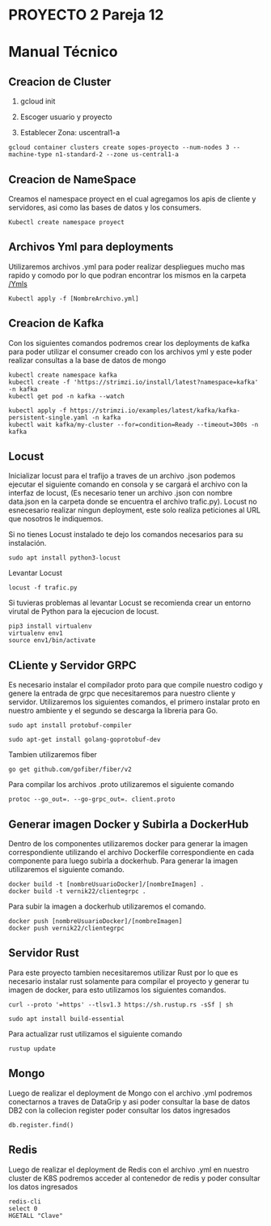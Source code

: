 # PROYECTO 2 Pareja 12
# Manual Técnico

## Creacion de Cluster
1. gcloud init

2. Escoger usuario y proyecto

3. Establecer Zona: uscentral1-a
```
gcloud container clusters create sopes-proyecto --num-nodes 3 --machine-type n1-standard-2 --zone us-central1-a
```

## Creacion de NameSpace
Creamos el namespace proyect en el cual agregamos los apis de cliente y servidores, asi como las bases de datos y los consumers.
```
Kubectl create namespace proyect
```
## Archivos Yml para deployments
Utilizaremos archivos .yml para poder realizar despliegues mucho mas rapido y comodo por lo que podran encontrar los mismos en la carpeta [/Ymls](https://github.com/Vernik22/SO1_JUN2024_PAREJA-12/tree/develop/Proyecto2/Ymls)
```
Kubectl apply -f [NombreArchivo.yml]
```
## Creacion de Kafka
Con los siguientes comandos podremos crear los deployments de kafka para poder utilizar el consumer creado con los archivos yml y este poder realizar consultas a la base de datos de mongo
```
kubectl create namespace kafka
kubectl create -f 'https://strimzi.io/install/latest?namespace=kafka' -n kafka
kubectl get pod -n kafka --watch
```
```
kubectl apply -f https://strimzi.io/examples/latest/kafka/kafka-persistent-single.yaml -n kafka 
kubectl wait kafka/my-cluster --for=condition=Ready --timeout=300s -n kafka 
```

## Locust
Inicializar locust para el trafijo a traves de un archivo .json podemos ejecutar el siguiente comando en consola y se cargará el archivo con la interfaz de locust, (Es necesario tener un archivo .json con nombre data.json en la carpeta donde se encuentra el archivo  trafic.py).
Locust no esnecesario realizar ningun deployment, este solo realiza peticiones al URL que nosotros le indiquemos.

Si no tienes Locust instalado te dejo los comandos necesarios para su instalación.
```
sudo apt install python3-locust
```
Levantar Locust
```
locust -f trafic.py
```

Si tuvieras problemas al levantar Locust se recomienda crear un entorno virutal de Python para la  ejecucion de locust.
```
pip3 install virtualenv
virtualenv env1
source env1/bin/activate
```
## CLiente y Servidor GRPC

Es necesario instalar el compilador proto para que compile nuestro codigo y genere la entrada de grpc que necesitaremos para nuestro cliente y servidor. Utilizaremos los siguientes comandos, el primero instalar proto en nuestro ambiente y el segundo se descarga la libreria para Go.
```
sudo apt install protobuf-compiler

sudo apt-get install golang-goprotobuf-dev
```
Tambien utilizaremos fiber
```
go get github.com/gofiber/fiber/v2
```

Para compilar los archivos .proto utilizaremos el siguiente comando
```
protoc --go_out=. --go-grpc_out=. client.proto
```

## Generar imagen Docker y Subirla a DockerHub
Dentro de los componentes utilizaremos docker para generar la imagen correspondiente utilizando el archivo Dockerfile correspondiente en cada componente para luego subirla a dockerhub.
Para generar la imagen utilizaremos el siguiente comando.
```
docker build -t [nombreUsuarioDocker]/[nombreImagen] .
docker build -t vernik22/clientegrpc .
```
Para subir la imagen a dockerhub utilizaremos el comando.
```
docker push [nombreUsuarioDocker]/[nombreImagen] 
docker push vernik22/clientegrpc
```
## Servidor Rust
Para este proyecto tambien necesitaremos utilizar Rust por lo que es necesario instalar rust solamente para compilar el proyecto y generar tu imagen de docker, para esto utilizamos los siguientes comandos.
```
curl --proto '=https' --tlsv1.3 https://sh.rustup.rs -sSf | sh
```
```
sudo apt install build-essential
```
Para actualizar rust utilizamos el siguiente comando 
```
rustup update
```
## Mongo
Luego de realizar el deployment de Mongo con el archivo .yml podremos conectarnos a traves de DataGrip y asi poder consultar la base de datos DB2 con la collecion register poder consultar los datos ingresados
```
db.register.find()
```

## Redis
Luego de realizar el deployment de Redis con el archivo .yml en nuestro cluster de K8S podremos acceder al contenedor de redis y poder consultar los datos ingresados
```
redis-cli
select 0
HGETALL "Clave"
```
